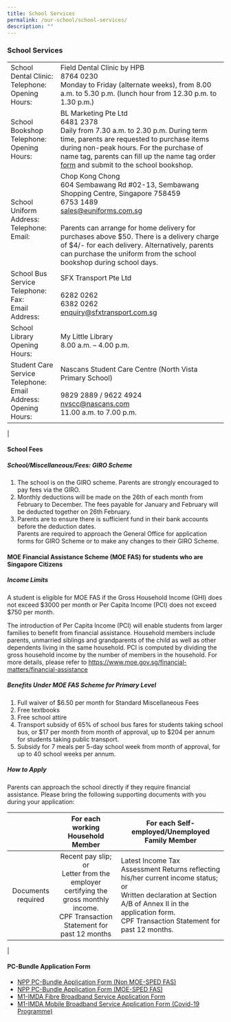 ```yaml
---
title: School Services
permalink: /our-school/school-services/
description: ""
---
```

### School Services

|  |  |
|---|---|
| School Dental Clinic: <br>  Telephone: <br> Opening Hours: | Field Dental Clinic by HPB  <br> 8764 0230 <br>Monday to Friday (alternate weeks), from 8.00 a.m. to 5.30 p.m. (lunch hour from 12.30 p.m. to 1.30 p.m.) |
| School Bookshop  Telephone: <br> Opening Hours: | BL Marketing Pte Ltd <br>  6481 2378 <br> Daily from 7.30 a.m. to 2.30 p.m. During term time, parents are requested to purchase items during non-peak hours. For the purchase of name tag, parents can fill up the name tag order [form](/files/nametag%20order.pdf) and submit to the school bookshop. |
| School Uniform <br>  Address: <br> Telephone: <br> Email: <br> | Chop Kong Chong <br>  604 Sembawang Rd #02-13, Sembawang Shopping Centre, Singapore 758459 <br> 6753 1489  <br>sales@euniforms.com.sg <br>  <br>Parents can arrange for home delivery for purchases above $50. There is a delivery charge of $4/- for each delivery. Alternatively, parents can purchase the uniform from the school bookshop during school days. |
| School Bus Service  Telephone: <br> Fax: <br> Email Address: | SFX Transport Pte Ltd <br> <br> 6282 0262 <br> 6382 0262 <br> enquiry@sfxtransport.com.sg |
| School Library <br> Opening Hours: | My Little Library <br> 8.00 a.m. – 4.00 p.m. |
| Student Care Service  Telephone: <br> Email Address: <br> Opening Hours: | Nascans Student Care Centre (North Vista Primary School) <br> <br> 9829 2889 / 9622 4924 <br> nvscc@nascans.com <br>11.00 a.m. to 7.00 p.m. |
|

#### School Fees 

##### School/Miscellaneous/Fees: GIRO Scheme
1. The school is on the GIRO scheme. Parents are strongly encouraged to pay fees via the GIRO. 
2. Monthly deductions will be made on the 26th of each month from February to December. The fees payable for January and February will be deducted together on 26th February.   
3. Parents are to ensure there is sufficient fund in their bank accounts before the deduction dates. <br>
Parents are required to approach the General Office for application forms for GIRO Scheme or to make any changes to their GIRO Scheme.

#### MOE Financial Assistance Scheme (MOE FAS) for students who are Singapore Citizens

##### Income Limits

A student is eligible for MOE FAS if the Gross Household Income (GHI) does not exceed $3000 per month or Per Capita Income (PCI) does not exceed $750 per month.

The introduction of Per Capita Income (PCI) will enable students from larger families to benefit from financial assistance. Household members include parents, unmarried siblings and grandparents of the child as well as other dependents living in the same household. PCI is computed by dividing the gross household income by the number of members in the household. For more details, please refer to https://www.moe.gov.sg/financial-matters/financial-assistance

##### Benefits Under MOE FAS Scheme for Primary Level
1. Full waiver of $6.50 per month for Standard Miscellaneous Fees 
2. Free textbooks
3. Free school attire 
4. Transport subsidy of 65% of school bus fares for students taking school bus, or $17 per month from month of approval, up to $204 per annum for students taking public transport. 
5. Subsidy for 7 meals per 5-day school week from month of approval, for up to 40 school weeks per annum. 

##### How to Apply

Parents can approach the school directly if they require financial assistance.
Please bring the following supporting documents with you during your application:

|  | For each working Household Member | For each Self-employed/Unemployed Family Member |
|:---:|:---:|---|
| Documents required | Recent pay slip; or <br> Letter from the employer certifying the gross monthly income. <br> CPF Transaction Statement for past 12 months  | Latest Income Tax Assessment Returns reflecting his/her current income status; or <br> Written declaration at Section A/B of Annex II in the application form. <br> CPF Transaction Statement for past 12 months. |
|

#### PC-Bundle Application Form
* [NPP PC-Bundle Application Form (Non MOE-SPED FAS)](/files/NPP%20PC-Bundle%20Application%20Form%20(Non%20MOE-SPED%20FAS).pdf)
* [NPP PC-Bundle Application Form (MOE-SPED FAS)](/files/NPP%20PC-Bundle%20Application%20Form%20(MOE-SPED%20FAS).pdf)
* [M1-IMDA Fibre Broadband Service Application Form](/files/M1-IMDA%20Fibre%20Broadband%20Service%20Application%20Form.pdf)
* [M1-IMDA Mobile Broadband Service Application Form (Covid-19 Programme)](/files/M1-IMDA%20Mobile%20Broadband%20Service%20Application%20Form%20(Covid-19%20Programme).pdf)